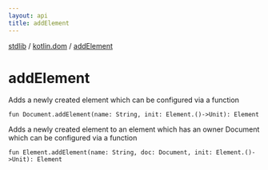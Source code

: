 ```yaml
---
layout: api
title: addElement
---
```

[stdlib](../index.md) / [kotlin.dom](index.md) / [addElement](addElement.md)

# addElement
Adds a newly created element which can be configured via a function
```
fun Document.addElement(name: String, init: Element.()->Unit): Element
```
Adds a newly created element to an element which has an owner Document which can be configured via a function
```
fun Element.addElement(name: String, doc: Document, init: Element.()->Unit): Element
```
